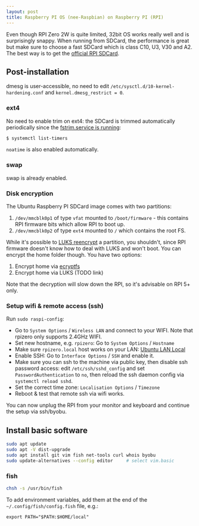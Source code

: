 ```yaml
---
layout: post
title: Raspberry PI OS (nee-Raspbian) on Raspberry PI (RPI)
---
```


Even though RPI Zero 2W is quite limited, 32bit OS works really well and is surprisingly
snappy. When running from SDCard, the performance is great but make sure to choose
a fast SDCard which is class C10, U3, V30 and A2. The best way is to get the [official RPI SDCard](https://www.raspberrypi.com/documentation/accessories/sd-cards.html#about).

## Post-installation

dmesg is user-accessible, no need to edit `/etc/sysctl.d/10-kernel-hardening.conf` and `kernel.dmesg_restrict = 0`.

### ext4

No need to enable trim on ext4: the SDCard is trimmed automatically periodically since the [fstrim.service is running](https://askubuntu.com/a/1242804/22996):
```bash
$ systemctl list-timers
```

`noatime` is also enabled automatically.

### swap

swap is already enabled.

### Disk encryption

The Ubuntu Raspberry PI SDCard image comes with two partitions:

1. `/dev/mmcblk0p1` of type `vfat` mounted to `/boot/firmware` - this contains RPI firmware bits which allow RPI to boot up.
2. `/dev/mmcblk0p2` of type `ext4` mounted to `/` which contains the root FS.

While it's possible to [LUKS reencrypt](https://unix.stackexchange.com/a/584275/256417) a partition, you shouldn't,
since RPI firmware doesn't know how to deal with LUKS and won't boot. You can encrypt the home folder though. You have two options:

1. Encrypt home via [ecryptfs](https://ubuntuhandbook.org/index.php/2024/05/encrypt-home-ubuntu-24-04/)
2. Encrypt home via LUKS (TODO link)

Note that the decryption will slow down the RPI, so it's advisable on RPI 5+ only.

### Setup wifi & remote access (ssh)

Run `sudo raspi-config`:

* Go to `System Options` / `Wireless LAN` and connect to your WIFI. Note that rpizero only supports 2.4GHz WIFI.
* Set new hostname, e.g. `rpizero`: Go to `System Options` / `Hostname`
* Make sure `rpizero.local` host works on your LAN: [Ubuntu LAN Local](../ubuntu-lan-local/)
* Enable SSH: Go to `Interface Options` / `SSH` and enable it.
* Make sure you can ssh to the machine via public key, then disable ssh password access: edit `/etc/ssh/sshd_config` and set `PasswordAuthentication` to `no`, then reload the ssh daemon config via `systemctl reload sshd`.
* Set the correct time zone: `Localisation Options` / `Timezone`
* Reboot & test that remote ssh via wifi works.

You can now unplug the RPI from your monitor and keyboard and continue the setup via ssh/byobu.

## Install basic software

```bash
sudo apt update
sudo apt -V dist-upgrade
sudo apt install git vim fish net-tools curl whois byobu
sudo update-alternatives --config editor     # select vim.basic
```

### fish

```bash
chsh -s /usr/bin/fish
```

To add environment variables, add them at the end of the `~/.config/fish/config.fish` file, e.g.:
```
export PATH="$PATH:$HOME/local"
```
